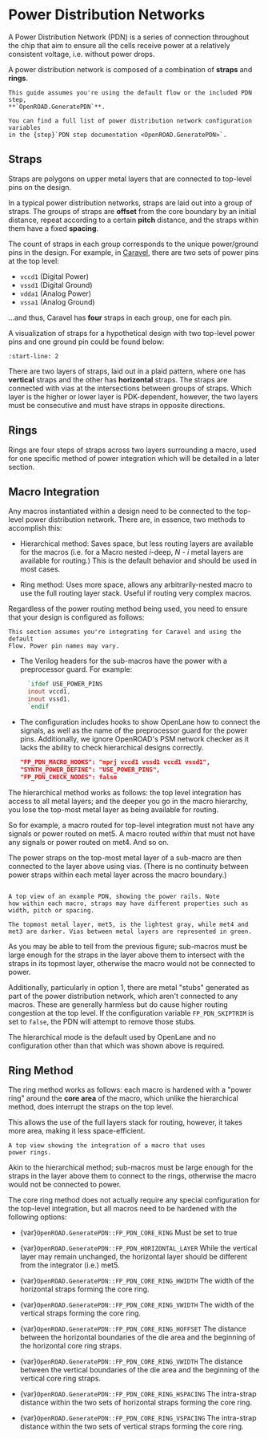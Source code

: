 # Power Distribution Networks

A Power Distribution Network (PDN) is a series of connection throughout the chip
that aim to ensure all the cells receive power at a relatively consistent
voltage, i.e. without power drops.

A power distribution network is composed of a combination of **straps** and
**rings**.

```{tip}
This guide assumes you're using the default flow or the included PDN step,
**`OpenROAD.GeneratePDN`**.

You can find a full list of power distribution network configuration variables
in the {step}`PDN step documentation <OpenROAD.GeneratePDN>`.
```

## Straps

Straps are polygons on upper metal layers that are connected to top-level pins
on the design.

In a typical power distribution networks, straps are laid out into a group of
straps. The groups of straps are **offset** from the core boundary by an initial
distance, repeat according to a certain **pitch** distance, and the straps
within them have a fixed **spacing**.

The count of straps in each group corresponds to the unique power/ground pins in
the design. For example, in [Caravel](https://caravel-harness.readthedocs.io/),
there are two sets of power pins at the top level:

* `vccd1` (Digital Power)
* `vssd1` (Digital Ground)
* `vdda1` (Analog Power)
* `vssa1` (Analog Ground)

…and thus, Caravel has **four** straps in each group, one for each pin.

A visualization of straps for a hypothetical design with two top-level power
pins and one ground pin could be found below:

```{include} ./pdn.svg
:start-line: 2
```

There are two layers of straps, laid out in a plaid pattern, where one has
**vertical** straps and the other has **horizontal** straps. The straps are
connected with vias at the intersections between groups of straps. Which layer
is the higher or lower layer is PDK-dependent, however, the two layers must be
consecutive and must have straps in opposite directions.

## Rings

Rings are four steps of straps across two layers surrounding a macro, used for
one specific method of power integration which will be detailed in a later
section.

## Macro Integration

Any macros instantiated within a design need to be connected to the top-level
power distribution network. There are, in essence, two methods to accomplish
this:

* Hierarchical method: Saves space, but less routing layers are available for
  the macros (i.e. for a Macro nested *i*-deep, *N - i* metal layers are
  available for routing.) This is the default behavior and should be used in
  most cases.

* Ring method: Uses more space, allows any arbitrarily-nested macro to use the
  full routing layer stack. Useful if routing very complex macros.

Regardless of the power routing method being used, you need to ensure that your
design is configured as follows:

```{tip}
This section assumes you're integrating for Caravel and using the default
Flow. Power pin names may vary.
```

* The Verilog headers for the sub-macros have the power with a preprocessor
  guard. For example:

  ```verilog
    `ifdef USE_POWER_PINS
    inout vccd1,
    inout vssd1,
    `endif
  ```

* The configuration includes hooks to show OpenLane how to connect the signals,
  as well as the name of the preprocessor guard for the power pins.
  Additionally, we ignore OpenROAD's PSM network checker as it lacks the ability
  to check hierarchical designs correctly.

  ```json
  "FP_PDN_MACRO_HOOKS": "mprj vccd1 vssd1 vccd1 vssd1",
  "SYNTH_POWER_DEFINE": "USE_POWER_PINS",
  "FP_PDN_CHECK_NODES": false
  ```

The hierarchical method works as follows: the top level integration has access
to all metal layers; and the deeper you go in the macro hierarchy, you lose the
top-most metal layer as being available for routing.

So for example, a macro routed for top-level integration must not have any
signals or power routed on met5. A macro routed *within* that must not have any
signals or power routed on met4. And so on.

The power straps on the top-most metal layer of a sub-macro are then connected to
the layer above using vias. (There is no continuity between power straps within
each metal layer across the macro boundary.)

```{figure} pdn_hierarchical.png

A top view of an example PDN, showing the power rails. Note
how within each macro, straps may have different properties such as
width, pitch or spacing.

The topmost metal layer, met5, is the lightest gray, while met4 and
met3 are darker. Vias between metal layers are represented in green.
```

As you may be able to tell from the previous figure; sub-macros must be large
enough for the straps in the layer above them to intersect with the straps in
its topmost layer, otherwise the macro would not be connected to power.

Additionally, particularly in option 1, there are metal "stubs" generated as
part of the power distribution network, which aren't connected to any macros.
These are generally harmless but do cause higher routing congestion at the top
level. If the configuration variable `FP_PDN_SKIPTRIM` is set to `false`, the
PDN will attempt to remove those stubs.

The hierarchical mode is the default used by OpenLane and no configuration other
than that which was shown above is required.

## Ring Method

The ring method works as follows: each macro is hardened with a "power ring"
around the **core area** of the macro, which unlike the hierarchical method,
does interrupt the straps on the top level.

This allows the use of the full layers stack for routing, however, it takes more
area, making it less space-efficient.

```{figure} pdn_ring.png
A top view showing the integration of a macro that uses
power rings.
```

Akin to the hierarchical method; sub-macros must be large enough for the straps
in the layer above them to connect to the rings, otherwise the macro would not
be connected to power.

The core ring method does not actually require any special configuration for the
top-level integration, but all macros need to be hardened with the following
options:

* {var}`OpenROAD.GeneratePDN::FP_PDN_CORE_RING` Must be set to true

* {var}`OpenROAD.GeneratePDN::FP_PDN_HORIZONTAL_LAYER` While the vertical layer may remain unchanged, the
  horizontal layer should be different from the integrator (i.e.) met5.

* {var}`OpenROAD.GeneratePDN::FP_PDN_CORE_RING_HWIDTH` The width of the horizontal straps forming the core ring.

* {var}`OpenROAD.GeneratePDN::FP_PDN_CORE_RING_VWIDTH` The width of the vertical straps forming the core ring.

* {var}`OpenROAD.GeneratePDN::FP_PDN_CORE_RING_HOFFSET` The distance between the horizontal boundaries of the die
  area and the beginning of the horizontal core ring straps.

* {var}`OpenROAD.GeneratePDN::FP_PDN_CORE_RING_VWIDTH` The distance between the vertical boundaries of the die
  area and the beginning of the vertical core ring straps.

* {var}`OpenROAD.GeneratePDN::FP_PDN_CORE_RING_HSPACING` The intra-strap distance within the two sets of
  horizontal straps forming the core ring.

* {var}`OpenROAD.GeneratePDN::FP_PDN_CORE_RING_VSPACING` The intra-strap distance within the two sets of vertical
  straps forming the core ring.
